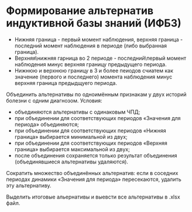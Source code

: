 # Формирование альтернатив индуктивной базы знаний (ИФБЗ)

+ Нижняя граница - первый момент наблюдения, верхняя граница - последний момент наблюдения в периоде (либо выбранная граница).						
+ Верхняя\нижняя гарница во 2 периоде - последний\первый момент наблюдения минус верхняя границу предыдущего периода.										
+ Нижнюю и верхнюю границу в 3 и более пеиодов счиатем как значение (первого и последнего) момента наблюдения минус верхняя граница предыдщуего периода.						
						
Объединить альтернативы по одноимённым признакам у двух историй болезни с одним диагнозом. Условия: 
+ объединяются альтернативы с одинаковым ЧПД; 
+ при объединении для соответствующих периодов 
«Значения для периода» объединяются; 
+ при объединении для соответствующих периодов 
«Нижняя граница» выбирается минимальной из двух; 
+ при объединении для соответствующих периодов 
«Верхняя граница» выбирается максимальной из двух; 
+ после объединения сохраняется только результат объединения 
(объединявшиеся альтернативы удаляются). 

Сократить множество объединённых альтернатив: если в соседних периодах динамики «Значения для периода» пересекаются, удалить эту 
альтернативу.

Выделить итоговые альернативы и выевсти все альтернативы в .xlsx файл.
